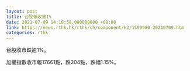 ```yaml
---
layout: post
title: 台股低收逾1%
date: 2021-07-09 14:10:58.000000000 +08:00
link: https://news.rthk.hk/rthk/ch/component/k2/1599980-20210709.htm
categories: rthk
---
```


台股收市跌逾1%。

加權指數收市報17661點，跌204點，跌幅1.15%。
